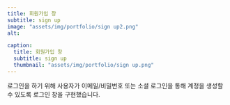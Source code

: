 ```yaml
---
title: 회원가입 창
subtitle: sign up
image: "assets/img/portfolio/sign up2.png"
alt: 

caption:
  title: 회원가입 창
  subtitle: sign up
  thumbnail: "assets/img/portfolio/sign up.png"
---
```

로그인을 하기 위해 사용자가 이메일/비밀번호 또는 소셜 로그인을 통해 계정을 생성할 수 있도록 로그인 창을 구현했습니다.

